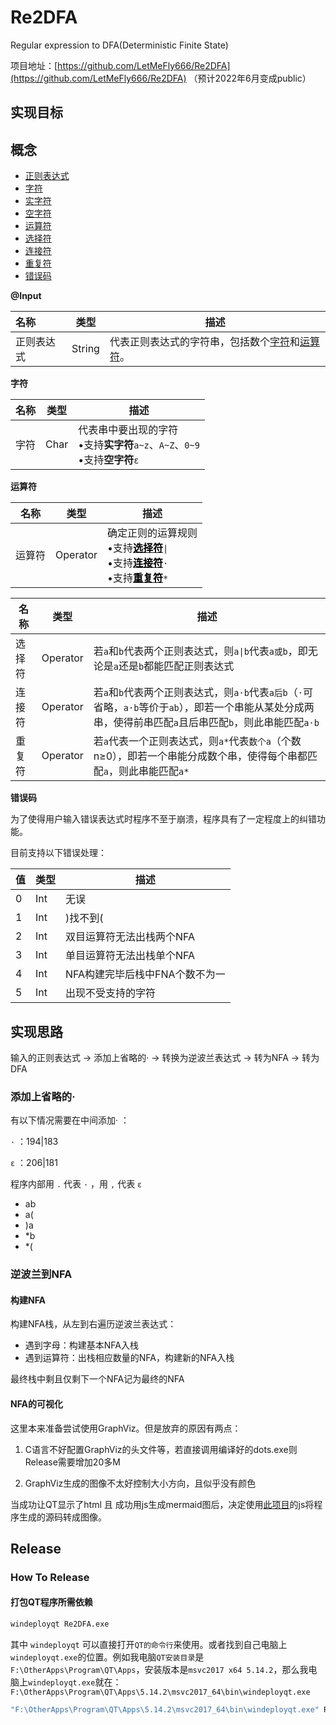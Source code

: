 <!--
 * @Author: LetMeFly
 * @Date: 2022-03-28 15:29:51
 * @LastEditors: LetMeFly
 * @LastEditTime: 2022-03-31 21:28:53
-->
# Re2DFA

Regular expression to DFA(Deterministic Finite State)

项目地址：[https://github.com/LetMeFly666/Re2DFA](https://github.com/LetMeFly666/Re2DFA) （预计2022年6月变成public）

## 实现目标

## 概念

+ [正则表达式](#RegularExpression)
+ [字符](#Character)
+ [实字符](#CharacterReal)
+ [空字符](#CharacterEmpty)
+ [运算符](#Operator)
+ [选择符](#OperatorOr)
+ [连接符](#OperatorConcatenation)
+ [重复符](#OperatorRepetition)
+ [错误码](#ErrorCode)

**@Input**

| 名称       | 类型   | 描述                                           |
| :--------- | ------ | ---------------------------------------------- |
| 正则表达式<a id="RegularExpression"></a> | String | 代表正则表达式的字符串，包括数个[字符](#Character)和[运算符](#Operator)。 |

**字符**

| 名称 | 类型 | 描述                                                         |
| ---- | ---- | ------------------------------------------------------------ |
| 字符<a id="Character"></a> | Char | 代表串中要出现的字符<br/>•支持**实字符**<a id="CharacterReal"></a>```a~z```、```A~Z```、```0~9```<br/>•支持**空字符**<a id="CharacterEmpty"></a>```ε``` |

**运算符**

| 名称   | 类型     | 描述 |
| ------ | -------- | ---- |
| 运算符<a id="Operator"></a> | Operator | 确定正则的运算规则<br/>•支持<a href="#OperatorOr"><font color="black"><b>选择符</b></font></a><code>&#124;</code><br/>•支持<a href="#OperatorConcatenation"><font color="black"><b>连接符</b></font></a>```·```<br/>•支持<a href="#OperatorRepetition"><font color="black"><b>重复符</b></font></a>```*``` |

| 名称 | 类型 | 描述 |
| ---- | --- | --- |
| 选择符<a id="OperatorOr"></a> | Operator | 若```a```和```b```代表两个正则表达式，则<code>a&#124;b</code>代表```a或b```，即无论是```a```还是```b```都能匹配正则表达式 |
| 连接符<a id="OperatorConcatenation"></a> | Operator | 若```a```和```b```代表两个正则表达式，则```a·b```代表```a后b```（```·```可省略，```a·b```等价于```ab```），即若一个串能从某处分成两串，使得前串匹配```a```且后串匹配```b```，则此串能匹配```a·b``` |
| 重复符<a id="OperatorRepetition"></a> | Operator | 若```a```代表一个正则表达式，则```a*```代表```数个a```（个数n≥0），即若一个串能分成数个串，使得每个串都匹配```a```，则此串能匹配```a*``` |

**错误码**

<a id="ErrorCode"></a>为了使得用户输入错误表达式时程序不至于崩溃，程序具有了一定程度上的纠错功能。

目前支持以下错误处理：

| 值 | 类型 | 描述 |
| ---- | --- | --- |
| 0 | Int | 无误 |
| 1 | Int | )找不到( |
| 2 | Int | 双目运算符无法出栈两个NFA |
| 3 | Int | 单目运算符无法出栈单个NFA |
| 4 | Int | NFA构建完毕后栈中FNA个数不为一 |
| 5 | Int | 出现不受支持的字符 |



## 实现思路

输入的正则表达式 → 添加上省略的· → 转换为逆波兰表达式 → 转为NFA → 转为DFA

### 添加上省略的·

有以下情况需要在中间添加· ：

```·``` ：194&#124;183

```ε``` ：206&#124;181

程序内部用 ```.``` 代表 ```·``` ，用 ```,``` 代表 ```ε```

+ ab
+ a(
+ )a
+ *b
+ *(

### 逆波兰到NFA

#### 构建NFA

构建NFA栈，从左到右遍历逆波兰表达式：

+ 遇到字母：构建基本NFA入栈
+ 遇到运算符：出栈相应数量的NFA，构建新的NFA入栈

最终栈中剩且仅剩下一个NFA记为最终的NFA

#### NFA的可视化

这里本来准备尝试使用GraphViz。但是放弃的原因有两点：

1. C语言不好配置GraphViz的头文件等，若直接调用编译好的dots.exe则Release需要增加20多M

2. GraphViz生成的图像不太好控制大小方向，且似乎没有颜色

当成功让QT显示了html 且 成功用js生成mermaid图后，决定使用[此项目](https://github.com/mermaid-js/mermaid)的js将程序生成的源码转成图像。

## Release

### How To Release

#### 打包QT程序所需依赖

```bat
windeployqt Re2DFA.exe
```

其中 ```windeployqt``` 可以直接打开```QT的命令行```来使用。或者找到自己电脑上```windeployqt.exe```的位置。例如我电脑```QT安装目录```是```F:\OtherApps\Program\QT\Apps```，安装版本是```msvc2017 x64 5.14.2```，那么我电脑上```windeployqt.exe```就在：```F:\OtherApps\Program\QT\Apps\5.14.2\msvc2017_64\bin\windeployqt.exe```

```bat
"F:\OtherApps\Program\QT\Apps\5.14.2\msvc2017_64\bin\windeployqt.exe" Re2DFA.exe
```